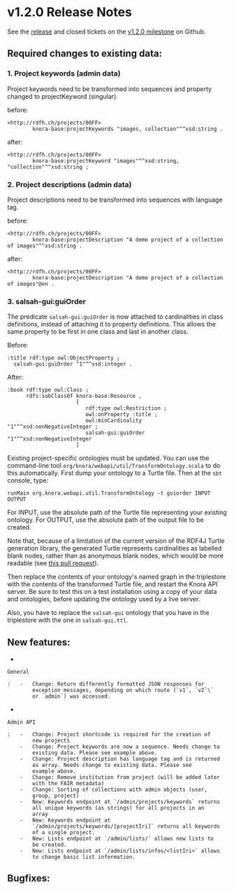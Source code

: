 v1.2.0 Release Notes
====================

See the
[release](https://github.com/dhlab-basel/Knora/releases/tag/v1.2.0) and
closed tickets on the [v1.2.0
milestone](https://github.com/dhlab-basel/Knora/milestone/6) on Github.

Required changes to existing data:
----------------------------------

### 1. Project keywords (admin data)

Project keywords need to be transformed into sequences and property
changed to projectKeyword (singular).

before:

    <http://rdfh.ch/projects/00FF>
            knora-base:projectKeywords "images, collection"^^xsd:string .

after:

    <http://rdfh.ch/projects/00FF>
            knora-base:projectKeyword "images"^^xsd:string, "collection"^^xsd:string ;

### 2. Project descriptions (admin data)

Project descriptions need to be transformed into sequences with language
tag.

before:

    <http://rdfh.ch/projects/00FF>
            knora-base:projectDescription "A demo project of a collection of images"^^xsd:string .

after:

    <http://rdfh.ch/projects/00FF>
            knora-base:projectDescription "A demo project of a collection of images"@en .

### 3. salsah-gui:guiOrder

The predicate `salsah-gui:guiOrder` is now attached to cardinalities in
class definitions, instead of attaching it to property definitions. This
allows the same property to be first in one class and last in another
class.

Before:

    :title rdf:type owl:ObjectProperty ;
      salsah-gui:guiOrder "1"^^xsd:integer .

After:

    :book rdf:type owl:Class ;
          rdfs:subClassOf knora-base:Resource ,
                          [
                             rdf:type owl:Restriction ;
                             owl:onProperty :title ;
                             owl:minCardinality "1"^^xsd:nonNegativeInteger ;
                             salsah-gui:guiOrder "1"^^xsd:nonNegativeInteger
                          ]

Existing project-specific ontologies must be updated. You can use the
command-line tool `org/knora/webapi/util/TransformOntology.scala` to do
this automatically. First dump your ontology to a Turtle file. Then at
the `sbt` console, type:

    runMain org.knora.webapi.util.TransformOntology -t guiorder INPUT OUTPUT

For INPUT, use the absolute path of the Turtle file representing your
existing ontology. For OUTPUT, use the absolute path of the output file
to be created.

Note that, because of a limitation of the current version of the RDF4J
Turtle generation library, the generated Turtle represents cardinalities
as labelled blank nodes, rather than as anonymous blank nodes, which
would be more readable (see [this pull
request](https://github.com/eclipse/rdf4j/pull/890)).

Then replace the contents of your ontology's named graph in the
triplestore with the contents of the transformed Turtle file, and
restart the Knora API server. Be sure to test this on a test
installation using a copy of your data and ontologies, before updating
the ontology used by a live server.

Also, you have to replace the `salsah-gui` ontology that you have in the
triplestore with the one in `salsah-gui.ttl`.

New features:
-------------

-   

    General

    :   -   Change: Return differently formatted JSON responses for
            exception messages, depending on which route (`v1`, `v2`\`
            or `admin`) was accessed.

-   

    Admin API

    :   -   Change: Project shortcode is required for the creation of
            new projects
        -   Change: Project keywords are now a sequence. Needs change to
            existing data. Please see example above.
        -   Change: Project description has language tag and is returned
            as array. Needs change to existing data. Please see
            example above.
        -   Change: Remove institution from project (will be added later
            with the FAIR metadata)
        -   Change: Sorting of collections with admin objects (user,
            group, project)
        -   New: Keywords endpoint at `/admin/projects/keywords` returns
            all unique keywords (as strings) for all projects in an
            array
        -   New: Keywords endpoint at
            `/admin/projects/keywords/[projectIri]` returns all keywords
            of a single project.
        -   New: Lists endpoint at `/admin/lists/` allows new lists to
            be created.
        -   New: Lists endpoint at `/admin/lists/infos/<listIri>` allows
            to change basic list information.

Bugfixes:
---------
